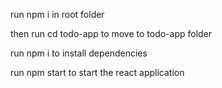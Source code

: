run npm i in root folder

then run cd todo-app to move to todo-app folder

run npm i to install dependencies

run npm start to start the react application
